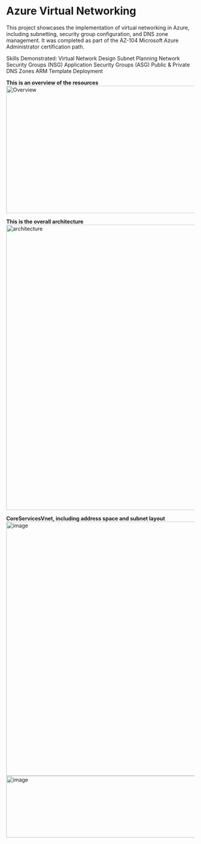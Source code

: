 # Azure Virtual Networking
This project showcases the implementation of virtual networking in Azure, including subnetting, security group configuration, and DNS zone management. It was completed as part of the AZ-104 Microsoft Azure Administrator certification path.

Skills Demonstrated:
Virtual Network Design
Subnet Planning
Network Security Groups (NSG)
Application Security Groups (ASG)
Public & Private DNS Zones
ARM Template Deployment


  **This is an overview of the resources** 
 <img width="1152" height="340" alt="Overview" src="https://github.com/user-attachments/assets/3cb3346b-346c-46cf-a44c-be2b6768dbc2" />

 
**This is the overall architecture** <img width="1490" height="762" alt="architecture" src="https://github.com/user-attachments/assets/56f4aa85-9c9b-4173-b311-9aa8fd72392c" />

**CoreServicesVnet, including address space and subnet layout**
<img width="875" height="679" alt="image" src="https://github.com/user-attachments/assets/3fdd0148-76d1-44ae-9840-91e5249b4250" />
<img width="1440" height="165" alt="image" src="https://github.com/user-attachments/assets/842c4568-2e6d-433d-bb46-fdbcda89d862" />

